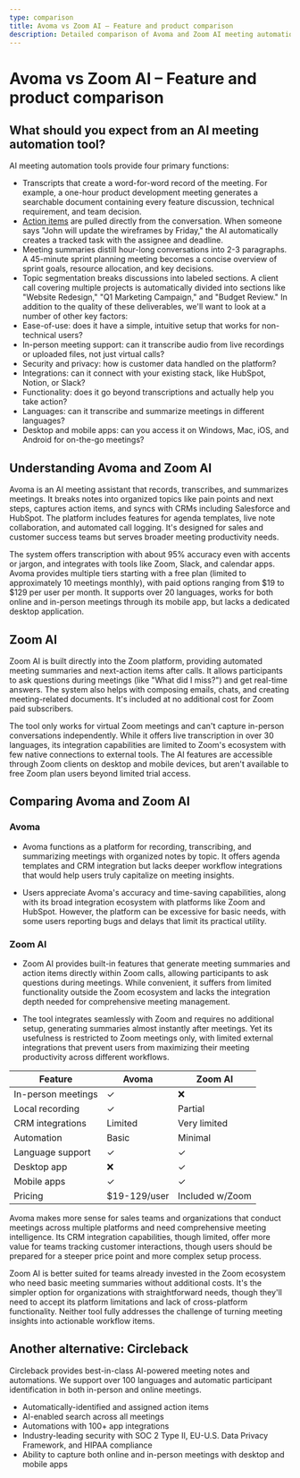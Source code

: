 ```yaml
---
type: comparison
title: Avoma vs Zoom AI – Feature and product comparison
description: Detailed comparison of Avoma and Zoom AI meeting automation tools, analyzing transcription capabilities, summaries, action items, integrations, and pricing.
---
```


# Avoma vs Zoom AI – Feature and product comparison

## What should you expect from an AI meeting automation tool?
AI meeting automation tools provide four primary functions:
* Transcripts that create a word-for-word record of the meeting. For example, a one-hour product development meeting generates a searchable document containing every feature discussion, technical requirement, and team decision.
* [Action items](/releases/add-action-items-to-meetings) are pulled directly from the conversation. When someone says "John will update the wireframes by Friday," the AI automatically creates a tracked task with the assignee and deadline.
* Meeting summaries distill hour-long conversations into 2-3 paragraphs. A 45-minute sprint planning meeting becomes a concise overview of sprint goals, resource allocation, and key decisions.
* Topic segmentation breaks discussions into labeled sections. A client call covering multiple projects is automatically divided into sections like "Website Redesign," "Q1 Marketing Campaign," and "Budget Review."
In addition to the quality of these deliverables, we'll want to look at a number of other key factors:
* Ease-of-use: does it have a simple, intuitive setup that works for non-technical users?
* In-person meeting support: can it transcribe audio from live recordings or uploaded files, not just virtual calls?
* Security and privacy: how is customer data handled on the platform?
* Integrations: can it connect with your existing stack, like HubSpot, Notion, or Slack?
* Functionality: does it go beyond transcriptions and actually help you take action?
* Languages: can it transcribe and summarize meetings in different languages?
* Desktop and mobile apps: can you access it on Windows, Mac, iOS, and Android for on-the-go meetings?

## Understanding Avoma and Zoom AI
Avoma is an AI meeting assistant that records, transcribes, and summarizes meetings. It breaks notes into organized topics like pain points and next steps, captures action items, and syncs with CRMs including Salesforce and HubSpot. The platform includes features for agenda templates, live note collaboration, and automated call logging. It's designed for sales and customer success teams but serves broader meeting productivity needs.

The system offers transcription with about 95% accuracy even with accents or jargon, and integrates with tools like Zoom, Slack, and calendar apps. Avoma provides multiple tiers starting with a free plan (limited to approximately 10 meetings monthly), with paid options ranging from $19 to $129 per user per month. It supports over 20 languages, works for both online and in-person meetings through its mobile app, but lacks a dedicated desktop application.

## Zoom AI

Zoom AI is built directly into the Zoom platform, providing automated meeting summaries and next-action items after calls. It allows participants to ask questions during meetings (like "What did I miss?") and get real-time answers. The system also helps with composing emails, chats, and creating meeting-related documents. It's included at no additional cost for Zoom paid subscribers.

The tool only works for virtual Zoom meetings and can't capture in-person conversations independently. While it offers live transcription in over 30 languages, its integration capabilities are limited to Zoom's ecosystem with few native connections to external tools. The AI features are accessible through Zoom clients on desktop and mobile devices, but aren't available to free Zoom plan users beyond limited trial access.

## Comparing Avoma and Zoom AI

### Avoma

* Avoma functions as a platform for recording, transcribing, and summarizing meetings with organized notes by topic. It offers agenda templates and CRM integration but lacks deeper workflow integrations that would help users truly capitalize on meeting insights.

* Users appreciate Avoma's accuracy and time-saving capabilities, along with its broad integration ecosystem with platforms like Zoom and HubSpot. However, the platform can be excessive for basic needs, with some users reporting bugs and delays that limit its practical utility.

### Zoom AI

* Zoom AI provides built-in features that generate meeting summaries and action items directly within Zoom calls, allowing participants to ask questions during meetings. While convenient, it suffers from limited functionality outside the Zoom ecosystem and lacks the integration depth needed for comprehensive meeting management.

* The tool integrates seamlessly with Zoom and requires no additional setup, generating summaries almost instantly after meetings. Yet its usefulness is restricted to Zoom meetings only, with limited external integrations that prevent users from maximizing their meeting productivity across different workflows.

| Feature | Avoma | Zoom AI |
|---------|-------|---------|
| In-person meetings | ✓ | ❌ |
| Local recording | ✓ | Partial |
| CRM integrations | Limited | Very limited |
| Automation | Basic | Minimal |
| Language support | ✓ | ✓ |
| Desktop app | ❌ | ✓ |
| Mobile apps | ✓ | ✓ |
| Pricing | $19-129/user | Included w/Zoom |

Avoma makes more sense for sales teams and organizations that conduct meetings across multiple platforms and need comprehensive meeting intelligence. Its CRM integration capabilities, though limited, offer more value for teams tracking customer interactions, though users should be prepared for a steeper price point and more complex setup process.

Zoom AI is better suited for teams already invested in the Zoom ecosystem who need basic meeting summaries without additional costs. It's the simpler option for organizations with straightforward needs, though they'll need to accept its platform limitations and lack of cross-platform functionality. Neither tool fully addresses the challenge of turning meeting insights into actionable workflow items.

## Another alternative: Circleback
Circleback provides best-in-class AI-powered meeting notes and automations. We support over 100 languages and automatic participant identification in both in-person and online meetings.
* Automatically-identified and assigned action items
* AI-enabled search across all meetings
* Automations with 100+ app integrations
* Industry-leading security with SOC 2 Type II, EU-U.S. Data Privacy Framework, and HIPAA compliance
* Ability to capture both online and in-person meetings with desktop and mobile apps